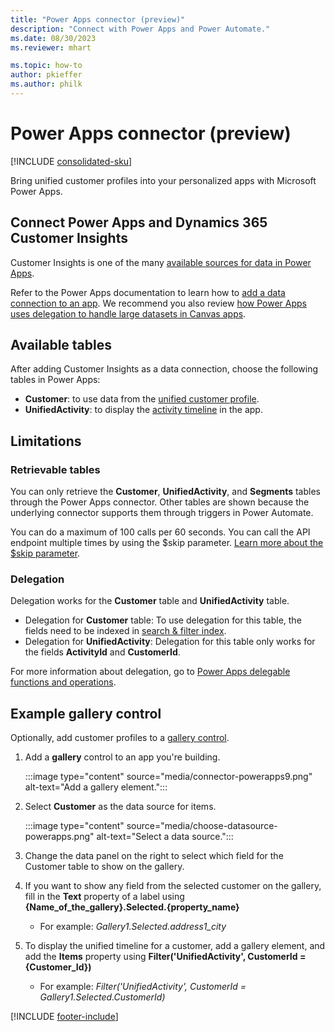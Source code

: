 ```yaml
---
title: "Power Apps connector (preview)"
description: "Connect with Power Apps and Power Automate."
ms.date: 08/30/2023
ms.reviewer: mhart

ms.topic: how-to
author: pkieffer
ms.author: philk
---
```


# Power Apps connector (preview)

[!INCLUDE [consolidated-sku](./includes/consolidated-sku.md)]

Bring unified customer profiles into your personalized apps with Microsoft Power Apps.

## Connect Power Apps and Dynamics 365 Customer Insights

Customer Insights is one of the many [available sources for data in Power Apps](/powerapps/maker/canvas-apps/working-with-data-sources).

Refer to the Power Apps documentation to learn how to [add a data connection to an app](/powerapps/maker/canvas-apps/add-data-connection). We recommend you also review [how Power Apps uses delegation to handle large datasets in Canvas apps](/powerapps/maker/canvas-apps/delegation-overview).

## Available tables

After adding Customer Insights as a data connection, choose the following tables in Power Apps:

- **Customer**: to use data from the [unified customer profile](customer-profiles.md).
- **UnifiedActivity**: to display the [activity timeline](activities.md) in the app.

## Limitations

### Retrievable tables

You can only retrieve the **Customer**, **UnifiedActivity**, and **Segments** tables through the Power Apps connector. Other tables are shown because the underlying connector supports them through triggers in Power Automate.

You can do a maximum of 100 calls per 60 seconds. You can call the API endpoint multiple times by using the $skip parameter. [Learn more about the $skip parameter](/connectors/customerinsights/#get-items-from-a-table).

### Delegation

Delegation works for the **Customer** table and **UnifiedActivity** table.

- Delegation for **Customer** table: To use delegation for this table, the fields need to be indexed in [search & filter index](search-filter-index.md).  
- Delegation for **UnifiedActivity**: Delegation for this table only works for the fields **ActivityId** and **CustomerId**.  

For more information about delegation, go to [Power Apps delegable functions and operations](/powerapps/maker/canvas-apps/delegation-overview).

## Example gallery control

Optionally, add customer profiles to a [gallery control](/powerapps/maker/canvas-apps/add-gallery).

1. Add a **gallery** control to an app you're building.
  
   :::image type="content" source="media/connector-powerapps9.png" alt-text="Add a gallery element.":::

1. Select **Customer** as the data source for items.

   :::image type="content" source="media/choose-datasource-powerapps.png" alt-text="Select a data source.":::

1. Change the data panel on the right to select which field for the Customer table to show on the gallery.

1. If you want to show any field from the selected customer on the gallery, fill in the **Text** property of a label using **{Name_of_the_gallery}.Selected.{property_name}**  
    - For example: _Gallery1.Selected.address1_city_

1. To display the unified timeline for a customer, add a gallery element, and add the **Items** property using **Filter('UnifiedActivity', CustomerId = {Customer_Id})**  
    - For example: _Filter('UnifiedActivity', CustomerId = Gallery1.Selected.CustomerId)_

[!INCLUDE [footer-include](includes/footer-banner.md)]
